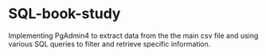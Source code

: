 # SQL-book-study
Implementing PgAdmin4 to extract data from the the main csv file and using various SQL queries to filter and retrieve specific information.
